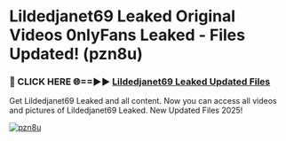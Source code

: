 # Lildedjanet69 Leaked Original Videos 0nlyFans Leaked - Files Updated! (pzn8u)

<h3>🔴 CLICK HERE 🌐==►► <a href="https://tinyurl.com/2m67pmp6" rel="nofollow">Lildedjanet69 Leaked Updated Files</a></h3>

Get Lildedjanet69 Leaked and all content. Now you can access all videos and pictures of Lildedjanet69 Leaked. New Updated Files 2025!

[![pzn8u](https://i.imgur.com/H4QAA4z.gif)](https://tinyurl.com/2m67pmp6)